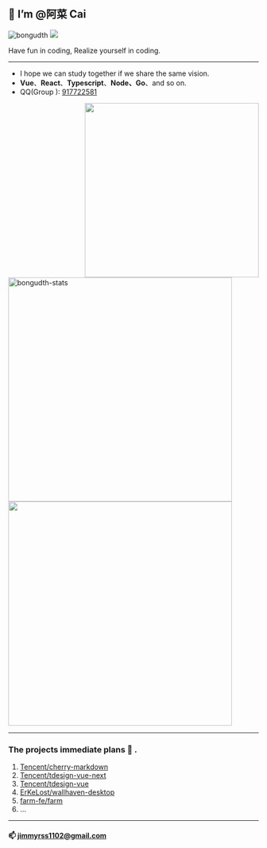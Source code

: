 
## 👋 I’m @阿菜 Cai
<img src="https://komarev.com/ghpvc/?username=RSS1102&label=Profile%20views&color=f69673&style=flat" alt="bongudth" /> <a href="https://discord.gg/V67bQjcp" target="_blank"><img src="https://img.shields.io/discord/1183834575382786068.svg?logo=discord"/></a>

 
Have fun in coding, Realize yourself in coding.

---
* I hope we can study together if we share the same vision.
* **Vue**、**React**、**Typescript**、**Node、Go**、and so on.
* QQ(Group ): <a href="https://jq.qq.com/?_wv=1027&k=S3dfwlRT">917722581</a>

<img align="right" width="350" src="https://pic.rmb.bdstatic.com/bjh/down/99b15364feac6f5cb587e8884b4361cc.gif" />

<img width="450" src="https://github-readme-stats.vercel.app/api/top-langs?username=RSS1102&show_icons=true&locale=en&layout=compact&line_height=20&title_color=f69673" alt="bongudth-stats" />
<img width="450" src="https://github-readme-stats.vercel.app/api?username=RSS1102&show_icons=true&hide_border=false&line_height=20&title_color=f69673&icon_color=e2a7a2&show_owner=true" />

---
### The projects immediate plans :raising_hand: .
1. [Tencent/cherry-markdown](https://github.com/Tencent/cherry-markdown)
2. [Tencent/tdesign-vue-next](https://github.com/Tencent/tdesign-vue-next)
3. [Tencent/tdesign-vue](https://github.com/Tencent/tdesign-vue)
4. [ErKeLost/wallhaven-desktop](https://github.com/ErKeLost/wallhaven-desktop)
5. [farm-fe/farm](https://github.com/farm-fe)
6.  ...

---

#### 📫 jimmyrss1102@gmail.com

